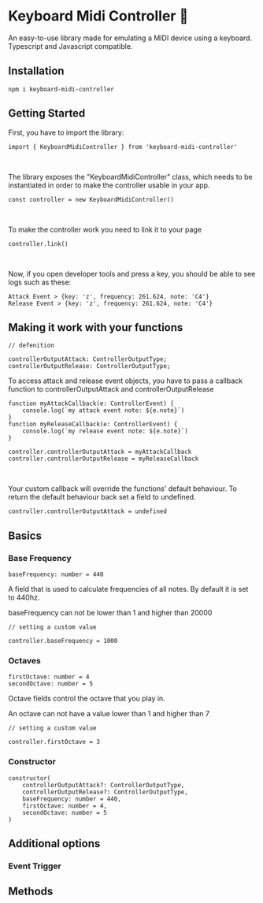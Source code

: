 # Keyboard Midi Controller 🎹

An easy-to-use library made for emulating a MIDI device using a keyboard.  
Typescript and Javascript compatible.

## Installation

    npm i keyboard-midi-controller

## Getting Started

First, you have to import the library:

    import { KeyboardMidiController } from 'keyboard-midi-controller'

<br>

The library exposes the "KeyboardMidiController" class, which needs to be instantiated in order to make the controller usable in your app.

    const controller = new KeyboardMidiController()

<br>

To make the controller work you need to link it to your page

    controller.link()

<br>

Now, if you open developer tools and press a key, you should be able to see logs such as these:

    Attack Event > {key: 'z', frequency: 261.624, note: 'C4'}
    Release Event > {key: 'z', frequency: 261.624, note: 'C4'}

## Making it work with your functions

    // defenition

    controllerOutputAttack: ControllerOutputType;
    controllerOutputRelease: ControllerOutputType;

To access attack and release event objects, you have to pass a callback function to controllerOutputAttack and controllerOutputRelease

    function myAttackCallback(e: ControllerEvent) {
        console.log(`my attack event note: ${e.note}`)
    }
    function myReleaseCallback(e: ControllerEvent) {
        console.log(`my release event note: ${e.note}`)
    }

    controller.controllerOutputAttack = myAttackCallback
    controller.controllerOutputRelease = myReleaseCallback

<br>

Your custom callback will override the functions' default behaviour. To return the default behaviour back set a field to undefined.

    controller.controllerOutputAttack = undefined

## Basics

### Base Frequency

    baseFrequency: number = 440

A field that is used to calculate frequencies of all notes. By default it is set to 440hz.

baseFrequency can not be lower than 1 and higher than 20000

    // setting a custom value

    controller.baseFrequency = 1000

### Octaves

    firstOctave: number = 4
    secondOctave: number = 5

Octave fields control the octave that you play in.

An octave can not have a value lower than 1 and higher than 7

    // setting a custom value

    controller.firstOctave = 3

### Constructor

    constructor(
        controllerOutputAttack?: ControllerOutputType,
        controllerOutputRelease?: ControllerOutputType,
        baseFrequency: number = 440,
        firstOctave: number = 4,
        secondOctave: number = 5
    )

## Additional options

### Event Trigger

## Methods

